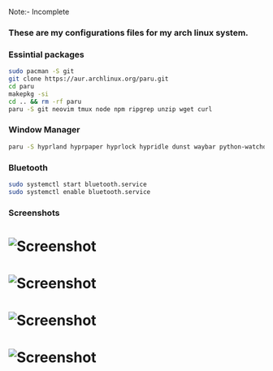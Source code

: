 Note:- Incomplete

### These are my configurations files for my arch linux system.

### Essintial packages
```bash
sudo pacman -S git
git clone https://aur.archlinux.org/paru.git
cd paru
makepkg -si
cd .. && rm -rf paru
paru -S git neovim tmux node npm ripgrep unzip wget curl
```

### Window Manager
```bash
paru -S hyprland hyprpaper hyprlock hypridle dunst waybar python-watchdog foot rofi-lbonn-wayland-git libnotify upower pavucontrol wl-clipboard cliphist imagemagick firefox-developer-edition mpvpaper hyprpicker brightnessctl pamixer playerctl wayvnc polkit-kde-agent gnome-keyring network-manager-applet networkmanager kdeconnect syncthing slurp grim python-pyudev pipewire wireplumber xdg-desktop-portal-hyprland xwaylandvideobridge greetd  bluez bluez-utils blueman wf-recorder
```

### Bluetooth
```bash
sudo systemctl start bluetooth.service
sudo systemctl enable bluetooth.service
```
###  Screenshots

# ![Screenshot](https://i.imgur.com/atcFeOF.png)
# ![Screenshot](https://i.imgur.com/EtR557q.png)
# ![Screenshot](https://i.imgur.com/615wOqQ.png)
# ![Screenshot](https://i.imgur.com/ySJSTv7.png)
